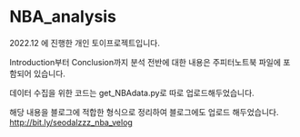 # NBA_analysis


2022.12 에 진행한 개인 토이프로젝트입니다.
 
Introduction부터 Conclusion까지 분석 전반에 대한 내용은 주피터노트북 파일에 포함되어 있습니다.

데이터 수집을 위한 코드는 get_NBAdata.py로 따로 업로드해두었습니다.


해당 내용을 블로그에 적합한 형식으로 정리하여 블로그에도 업로드 해두었습니다.
http://bit.ly/seodalzzz_nba_velog
